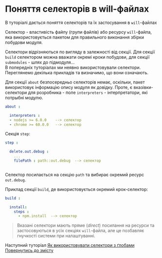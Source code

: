 # Поняття селекторів в will-файлах

В туторіалі дається поняття селекторів та їх застосування в `will`-файлах

Селектор - властивість файлу (групи файлів) або ресурсу `will`-файла, яка використовується пакетом для правильного виконання збірки побудови модуля.  

Селектори відрізняються по вигляду в залежності від секції. Для секції `build` селектором можна вважати окремі кроки побудови, для секції `submodules` - шлях до підмодуля...  
В попередніх туторіалах ми неявно використовували селектори. Переглянемо декілька прикладів та визначимо, що вони означають.

Для секції `about` безпосередньо селекторів немає, оскільки, пакет використовує інформацію опису модуля як довідку. Проте, є вказівки-селектори для розробника - поле `interpreters` - інтерпретатори, які потрыбні модулю.

```yaml
about :

  interpreters :
  - nodejs >= 6.0.0    --> селектор
  - chrome >= 60.0.0   --> селектор

```
Cекція `step`:

```yaml
step :

  delete.out.debug :
    ...
    filePath : path::out.debug  --> селектор
    
```

Селектор посилається на секцію `path` та вибирає окремий ресурс `out.debug`.

Приклад секції `build`, де використовується окремий крок-селектор:

```yaml
build :

  install:
    steps :
      - npm.install  --> селектор

```

> Вказані селектори мають пряме (_direct_) посилання на ресурси та застосовуються в усіх секціях `will`-файла, але це позбавляє гнучкості системи при налаштуванні.

Наступний туторіал [Як використовувати селектори з ґлобами](HowToUseSelectorsWithGlob.ukr.md)  
[Повернутись до змісту](Topics.ukr.md)